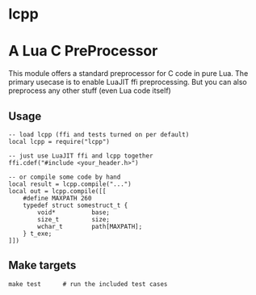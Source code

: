lcpp
====

# A Lua C PreProcessor

This module offers a standard preprocessor for C code in pure Lua. 
The primary usecase is to enable LuaJIT ffi preprocessing.
But you can also preprocess any other stuff (even Lua code itself)


## Usage
    -- load lcpp (ffi and tests turned on per default)
    local lcpp = require("lcpp")
        
    -- just use LuaJIT ffi and lcpp together
    ffi.cdef("#include <your_header.h>")

    -- or compile some code by hand
    local result = lcpp.compile("...")
    local out = lcpp.compile([[
        #define MAXPATH 260
        typedef struct somestruct_t {
            void*          base;
            size_t         size;
            wchar_t        path[MAXPATH];
        } t_exe;
    ]])

## Make targets
    make test      # run the included test cases
